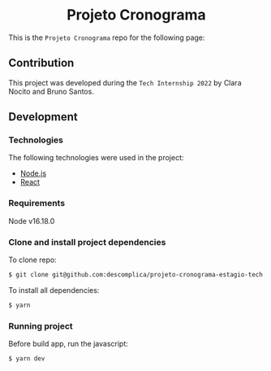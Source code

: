 <h1 align="center">Projeto Cronograma</h1>

This is the `Projeto Cronograma` repo for the following page: 

## Contribution

This project was developed during the `Tech Internship 2022` by Clara Nocito and Bruno Santos.

## Development

### Technologies

The following technologies were used in the project:

- [Node.js](https://nodejs.org/en/)
- [React](https://pt-br.reactjs.org/)

### Requirements

Node
v16.18.0

### Clone and install project dependencies

To clone repo:

```sh
$ git clone git@github.com:descomplica/projeto-cronograma-estagio-tech
```

To install all dependencies:

```sh
$ yarn
```

### Running project

Before build app, run the javascript:

```sh
$ yarn dev
```
